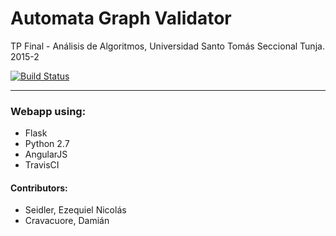 # Automata Graph Validator
TP Final - Análisis de Algoritmos, Universidad Santo Tomás Seccional Tunja. 2015-2

[![Build Status](https://travis-ci.org/cravacuore/automata-graph-validator.svg?branch=master)](https://travis-ci.org/cravacuore/automata-graph-validator)

---

### Webapp using:
* Flask
* Python 2.7
* AngularJS
* TravisCI

#### Contributors:
* Seidler, Ezequiel Nicolás
* Cravacuore, Damián
